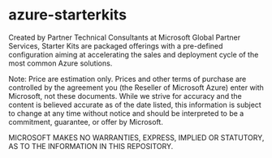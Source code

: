 # azure-starterkits
Created by Partner Technical Consultants at Microsoft Global Partner Services, Starter Kits are packaged offerings with a pre-defined configuration aiming at accelerating the sales and deployment cycle of the most common Azure solutions.

Note:
Price are estimation only. Prices and other terms of purchase are controlled by the agreement you (the Reseller of Microsoft Azure) enter with Microsoft, not these documents. While we strive for accuracy and the content is believed accurate as of the date listed, this information is subject to change at any time without notice and should be interpreted to be a commitment, guarantee, or offer by Microsoft.

MICROSOFT MAKES NO WARRANTIES, EXPRESS, IMPLIED OR STATUTORY, AS TO THE INFORMATION IN THIS REPOSITORY.
 
